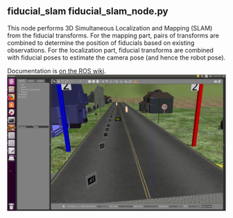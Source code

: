 ## fiducial_slam fiducial_slam_node.py

This node performs 3D Simultaneous Localization and Mapping (SLAM) from the 
fiducial transforms. For the mapping part, pairs of transforms are combined
to determine the position of fiducials based on existing observations.
For the localization part, fiducial transforms are combined with fiducial poses
to estimate the camera pose (and hence the robot pose).

Documentation is [on the ROS wiki](http://wiki.ros.org/fiducial_slam).
![Alt text](docs/husky.png?raw=true "Title")

